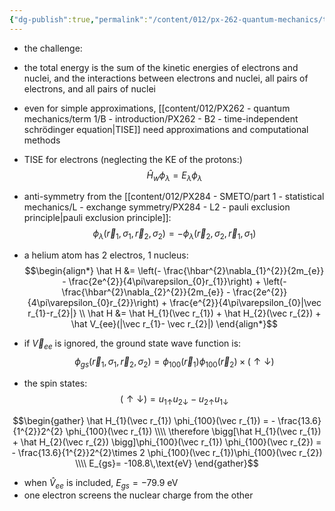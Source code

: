 ```yaml
---
{"dg-publish":true,"permalink":"/content/012/px-262-quantum-mechanics/term-2/i-electronic-configurations/px-262-i4-interacting-electrons-and-nuclei-in-matter/","noteIcon":"1","created":"2025-02-03T11:21:35.835+00:00","updated":"2025-03-01T15:58:57.053+00:00"}
---
```


- the challenge:
- the total energy is the sum of the kinetic energies of electrons and nuclei, and the interactions between electrons and nuclei, all pairs of electrons, and all pairs of nuclei
- even for simple approximations, [[content/012/PX262 - quantum mechanics/term 1/B - introduction/PX262 - B2 - time-independent schrödinger equation\|TISE]] need approximations and computational methods
- TISE for electrons (neglecting the KE of the protons:)
$$\hat H_{w} \phi_{\lambda} = E_{\lambda}\phi_{\lambda}$$
- anti-symmetry from the [[content/012/PX284 - SMETO/part 1 - statistical mechanics/L - exchange symmetry/PX284 - L2 - pauli exclusion principle\|pauli exclusion principle]]:
$$\phi_{\lambda}(\vec r_{1}, \sigma_{1}, \vec r_{2}, \sigma_{2}) = - \phi_{\lambda}(\vec r_{2}, \sigma_{2}, \vec r_{1}, \sigma_{1})$$

- a helium atom has 2 electros, 1 nucleus:
$$\begin{align*}
\hat H &= \left(- \frac{\hbar^{2}\nabla_{1}^{2}}{2m_{e}} - \frac{2e^{2}}{4\pi\varepsilon_{0}r_{1}}\right) + \left(- \frac{\hbar^{2}\nabla_{2}^{2}}{2m_{e}} - \frac{2e^{2}}{4\pi\varepsilon_{0}r_{2}}\right) + \frac{e^{2}}{4\pi\varepsilon_{0}|\vec r_{1}-r_{2}|} \\
\hat H &= \hat H_{1}(\vec r_{1}) + \hat H_{2}(\vec r_{2}) + \hat V_{ee}(|\vec r_{1}- \vec r_{2}|)
\end{align*}$$

- if $\vec V_{ee}$ is ignored, the ground state wave function is:
$$\phi_{gs}(\vec r_{1}, \sigma_{1}, \vec r_{2}, \sigma_{2}) = \phi_{100}(\vec r_{1}) \phi_{100}(\vec r_{2}) \times (\uparrow\downarrow)$$
- the spin states:
$$(\uparrow \downarrow) = u_{1\uparrow} u_{2\downarrow} - u_{2\uparrow}u_{1\downarrow}$$

$$\begin{gather}
\hat H_{1}(\vec r_{1}) \phi_{100}(\vec r_{1}) = - \frac{13.6}{1^{2}}2^{2} \phi_{100}(\vec r_{1}) \\\\
\therefore \bigg[\hat H_{1}(\vec r_{1}) + \hat H_{2}(\vec r_{2}) \bigg]\phi_{100}(\vec r_{1}) \phi_{100}(\vec r_{2}) = - \frac{13.6}{1^{2}}2^{2}\times 2 \phi_{100}(\vec r_{1})\phi_{100}(\vec r_{2}) \\\\
E_{gs}= -108.8\,\text{eV}
\end{gather}$$

- when $\hat V_{ee}$ is included, $E_{gs}= -79.9$ eV
- one electron screens the nuclear charge from the other
